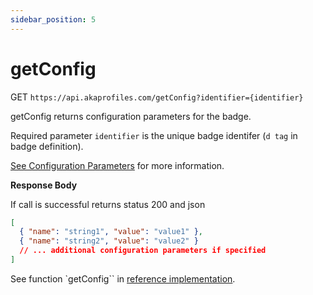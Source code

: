 ```yaml
---
sidebar_position: 5
---
```


# getConfig

GET `https://api.akaprofiles.com/getConfig?identifier={identifier}`

getConfig returns configuration parameters for the badge.

Required parameter `identifier` is the unique badge identifer (`d tag` in badge definition).

[See Configuration Parameters](/docs/hosted-badges/badge-config#configuration-parameters) for more information.

**Response Body**

If call is successful returns status 200 and json

```json
[
  { "name": "string1", "value": "value1" },
  { "name": "string2", "value": "value2" }
  // ... additional configuration parameters if specified
]
```

See function `getConfig`` in [reference implementation](https://github.com/neilck/aka-awardbadge/blob/main/src/app/actions/akaActions.ts).
